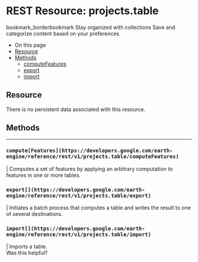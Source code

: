  
#  REST Resource: projects.table 
bookmark_borderbookmark Stay organized with collections  Save and categorize content based on your preferences.
  * On this page
  * [Resource](https://developers.google.com/earth-engine/reference/rest/v1/projects.table#resource)
  * [Methods](https://developers.google.com/earth-engine/reference/rest/v1/projects.table#methods)
    * [computeFeatures](https://developers.google.com/earth-engine/reference/rest/v1/projects.table#computefeatures)
    * [export](https://developers.google.com/earth-engine/reference/rest/v1/projects.table#export)
    * [import](https://developers.google.com/earth-engine/reference/rest/v1/projects.table#import)


## Resource
There is no persistent data associated with this resource.
## Methods  
---  
### `compute[Features](https://developers.google.com/earth-engine/reference/rest/v1/projects.table/computeFeatures)`
|  Computes a set of features by applying an arbitrary computation to features in one or more tables.  
### `export[](https://developers.google.com/earth-engine/reference/rest/v1/projects.table/export)`
|  Initiates a batch process that computes a table and writes the result to one of several destinations.  
### `import[](https://developers.google.com/earth-engine/reference/rest/v1/projects.table/import)`
|  Imports a table.  
Was this helpful?
